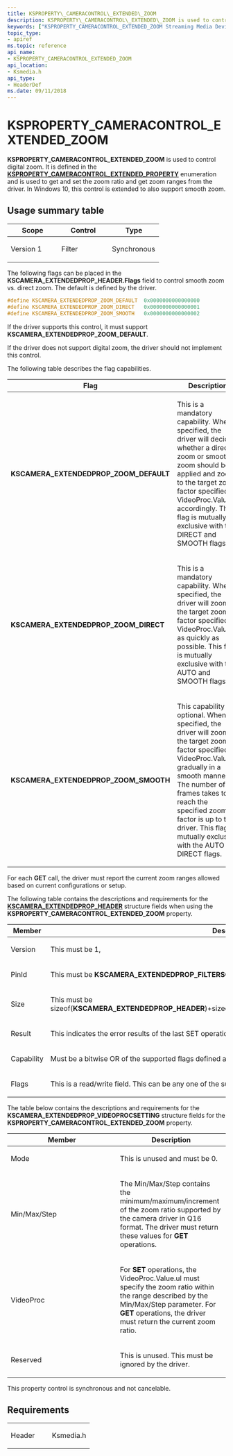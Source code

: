 ```yaml
---
title: KSPROPERTY\_CAMERACONTROL\_EXTENDED\_ZOOM
description: KSPROPERTY\_CAMERACONTROL\_EXTENDED\_ZOOM is used to control digital zoom.
keywords: ["KSPROPERTY_CAMERACONTROL_EXTENDED_ZOOM Streaming Media Devices"]
topic_type:
- apiref
ms.topic: reference
api_name:
- KSPROPERTY_CAMERACONTROL_EXTENDED_ZOOM
api_location:
- Ksmedia.h
api_type:
- HeaderDef
ms.date: 09/11/2018
---
```


# KSPROPERTY\_CAMERACONTROL\_EXTENDED\_ZOOM

**KSPROPERTY\_CAMERACONTROL\_EXTENDED\_ZOOM** is used to control digital zoom. It is defined in the [**KSPROPERTY\_CAMERACONTROL\_EXTENDED\_PROPERTY**](/windows-hardware/drivers/ddi/ksmedia/ne-ksmedia-ksproperty_cameracontrol_extended_property) enumeration and is used to get and set the zoom ratio and get zoom ranges from the driver. In Windows 10, this control is extended to also support smooth zoom.

## Usage summary table

<table>
<colgroup>
<col width="33%" />
<col width="33%" />
<col width="33%" />
</colgroup>
<thead>
<tr class="header">
<th>Scope</th>
<th>Control</th>
<th>Type</th>
</tr>
</thead>
<tbody>
<tr class="odd">
<td><p>Version 1</p></td>
<td><p>Filter</p></td>
<td><p>Synchronous</p></td>
</tr>
</tbody>
</table>

The following flags can be placed in the **KSCAMERA\_EXTENDEDPROP\_HEADER.Flags** field to control smooth zoom vs. direct zoom. The default is defined by the driver.

```cpp
#define KSCAMERA_EXTENDEDPROP_ZOOM_DEFAULT  0x0000000000000000
#define KSCAMERA_EXTENDEDPROP_ZOOM_DIRECT   0x0000000000000001
#define KSCAMERA_EXTENDEDPROP_ZOOM_SMOOTH   0x0000000000000002
```

If the driver supports this control, it must support **KSCAMERA\_EXTENDEDPROP\_ZOOM\_DEFAULT**.

If the driver does not support digital zoom, the driver should not implement this control.

The following table describes the flag capabilities.

<table>
<colgroup>
<col width="50%" />
<col width="50%" />
</colgroup>
<thead>
<tr class="header">
<th>Flag</th>
<th>Description</th>
</tr>
</thead>
<tbody>
<tr class="odd">
<td><p><strong>KSCAMERA_EXTENDEDPROP_ZOOM_DEFAULT</strong></p></td>
<td><p>This is a mandatory capability. When specified, the driver will decide whether a direct zoom or smooth zoom should be applied and zoom to the target zoom factor specified in VideoProc.Value.ul accordingly. This flag is mutually exclusive with the DIRECT and SMOOTH flags.</p></td>
</tr>
<tr class="even">
<td><p><strong>KSCAMERA_EXTENDEDPROP_ZOOM_DIRECT</strong></p></td>
<td><p>This is a mandatory capability. When specified, the driver will zoom to the target zoom factor specified in VideoProc.Value.ul as quickly as possible. This flag is mutually exclusive with the AUTO and SMOOTH flags.</p></td>
</tr>
<tr class="odd">
<td><p><strong>KSCAMERA_EXTENDEDPROP_ZOOM_SMOOTH</strong></p></td>
<td><p>This capability is optional. When specified, the driver will zoom to the target zoom factor specified in VideoProc.Value.ul gradually in a smooth manner. The number of frames takes to reach the specified zoom factor is up to the driver. This flag is mutually exclusive with the AUTO and DIRECT flags.</p></td>
</tr>
</tbody>
</table>

For each **GET** call, the driver must report the current zoom ranges allowed based on current configurations or setup.

The following table contains the descriptions and requirements for the [**KSCAMERA\_EXTENDEDPROP\_HEADER**](/windows-hardware/drivers/ddi/ksmedia/ns-ksmedia-tagkscamera_extendedprop_header) structure fields when using the **KSPROPERTY\_CAMERACONTROL\_EXTENDED\_ZOOM** property.

<table>
<colgroup>
<col width="50%" />
<col width="50%" />
</colgroup>
<thead>
<tr class="header">
<th>Member</th>
<th>Description</th>
</tr>
</thead>
<tbody>
<tr class="odd">
<td><p>Version</p></td>
<td><p>This must be 1,</p></td>
</tr>
<tr class="even">
<td><p>PinId</p></td>
<td><p>This must be <strong>KSCAMERA_EXTENDEDPROP_FILTERSCOPE</strong> (0xFFFFFFFF),</p></td>
</tr>
<tr class="odd">
<td><p>Size</p></td>
<td><p>This must be sizeof(<strong>KSCAMERA_EXTENDEDPROP_HEADER</strong>)+sizeof(<a href="/windows-hardware/drivers/ddi/ksmedia/ns-ksmedia-tagkscamera_extendedprop_videoprocsetting" data-raw-source="[&lt;strong&gt;KSCAMERA_EXTENDEDPROP_VIDEOPROCSETTING&lt;/strong&gt;](/windows-hardware/drivers/ddi/ksmedia/ns-ksmedia-tagkscamera_extendedprop_videoprocsetting)"><strong>KSCAMERA_EXTENDEDPROP_VIDEOPROCSETTING</strong></a>),</p></td>
</tr>
<tr class="even">
<td><p>Result</p></td>
<td><p>This indicates the error results of the last SET operation. If no SET operation has taken place, this must be 0.</p></td>
</tr>
<tr class="odd">
<td><p>Capability</p></td>
<td><p>Must be a bitwise OR of the supported flags defined above.</p></td>
</tr>
<tr class="even">
<td><p>Flags</p></td>
<td><p>This is a read/write field. This can be any one of the supported flags defined above.</p></td>
</tr>
</tbody>
</table>

The table below contains the descriptions and requirements for the **KSCAMERA\_EXTENDEDPROP\_VIDEOPROCSETTING** structure fields for the **KSPROPERTY\_CAMERACONTROL\_EXTENDED\_ZOOM** property.

<table>
<colgroup>
<col width="50%" />
<col width="50%" />
</colgroup>
<thead>
<tr class="header">
<th>Member</th>
<th>Description</th>
</tr>
</thead>
<tbody>
<tr class="odd">
<td><p>Mode</p></td>
<td><p>This is unused and must be 0.</p></td>
</tr>
<tr class="even">
<td><p>Min/Max/Step</p></td>
<td><p>The Min/Max/Step contains the minimum/maximum/increment of the zoom ratio supported by the camera driver in Q16 format. The driver must return these values for <strong>GET</strong> operations.</p></td>
</tr>
<tr class="odd">
<td><p>VideoProc</p></td>
<td><p>For <strong>SET</strong> operations, the VideoProc.Value.ul must specify the zoom ratio within the range described by the Min/Max/Step parameter. For <strong>GET</strong> operations, the driver must return the current zoom ratio.</p></td>
</tr>
<tr class="even">
<td><p>Reserved</p></td>
<td><p>This is unused. This must be ignored by the driver.</p></td>
</tr>
</tbody>
</table>

This property control is synchronous and not cancelable.

## Requirements

<table>
<colgroup>
<col width="50%" />
<col width="50%" />
</colgroup>
<tbody>
<tr class="odd">
<td><p>Header</p></td>
<td>Ksmedia.h</td>
</tr>
</tbody>
</table>
